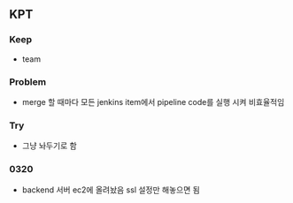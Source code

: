 ## KPT

### Keep
- team

### Problem
- merge 할 때마다 모든 jenkins item에서 pipeline code를 실행 시켜 비효율적임

### Try
- 그냥 놔두기로 함

### 0320
- backend 서버 ec2에 올려놨음 ssl 설정만 해놓으면 됨

